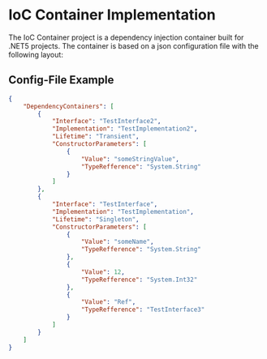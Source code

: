 ﻿# IoC Container Implementation

The IoC Container project is a dependency injection container built for .NET5 projects. The container is based on a json configuration file with the following layout:

## Config-File Example

```json
{
	"DependencyContainers": [
		{
			"Interface": "TestInterface2",
			"Implementation": "TestImplementation2",
			"Lifetime": "Transient",
			"ConstructorParameters": [
				{
					"Value": "someStringValue",
					"TypeRefference": "System.String"
				}
			]
		},
		{
			"Interface": "TestInterface",
			"Implementation": "TestImplementation",
			"Lifetime": "Singleton",
			"ConstructorParameters": [
				{
					"Value": "someName",
					"TypeRefference": "System.String"
				},
				{
					"Value": 12,
					"TypeRefference": "System.Int32"
				},
				{
					"Value": "Ref",
					"TypeRefference": "TestInterface3"
				}
			]
		}
	]
}
```
